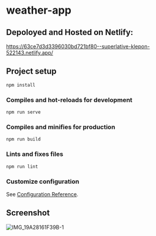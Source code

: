 # weather-app

## Depoloyed and Hosted on Netlify:
https://63ce7d3d3396030bd721bf80--superlative-klepon-522143.netlify.app/

## Project setup
```
npm install
```

### Compiles and hot-reloads for development
```
npm run serve
```

### Compiles and minifies for production
```
npm run build
```

### Lints and fixes files
```
npm run lint
```

### Customize configuration
See [Configuration Reference](https://cli.vuejs.org/config/).


## Screenshot
![IMG_19A28161F39B-1](https://user-images.githubusercontent.com/42804706/214040931-3495de4d-5f91-4e0e-9c29-3023c7b973c2.jpeg)
